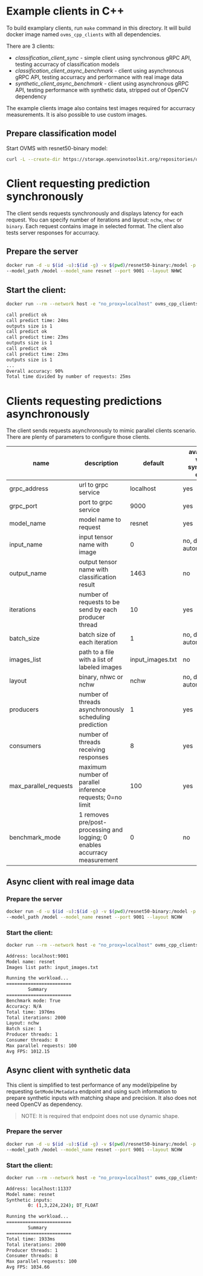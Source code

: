 # Example clients in C++

To build examplary clients, run `make` command in this directory. It will build docker image named `ovms_cpp_clients` with all dependencies.

There are 3 clients:
- _classification_client_sync_ - simple client using synchronous gRPC API, testing accurracy of classification models
- _classification_client_async_benchmark_ - client using asynchronous gRPC API, testing accurracy and performance with real image data
- _synthetic_client_async_benchmark_ - client using asynchronous gRPC API, testing performance with synthetic data, stripped out of OpenCV dependency

The example clients image also contains test images required for accurracy measurements. It is also possible to use custom images.

## Prepare classification model

Start OVMS with resnet50-binary model:
```bash
curl -L --create-dir https://storage.openvinotoolkit.org/repositories/open_model_zoo/2021.4/models_bin/3/resnet50-binary-0001/FP32-INT1/resnet50-binary-0001.bin -o resnet50-binary/1/model.bin https://storage.openvinotoolkit.org/repositories/open_model_zoo/2021.4/models_bin/3/resnet50-binary-0001/FP32-INT1/resnet50-binary-0001.xml -o resnet50-binary/1/model.xml
```


# Client requesting prediction synchronously

The client sends requests synchronously and displays latency for each request.
You can specify number of iterations and layout: `nchw`, `nhwc` or `binary`.
Each request contains image in selected format.
The client also tests server responses for accurracy.

## Prepare the server
```bash
docker run -d -u $(id -u):$(id -g) -v $(pwd)/resnet50-binary:/model -p 9001:9001 openvino/model_server:latest \
--model_path /model --model_name resnet --port 9001 --layout NHWC
```

## Start the client:
```bash
docker run --rm --network host -e "no_proxy=localhost" ovms_cpp_clients ./classification_client_sync --grpc_port=9001 --iterations=10 --layout="binary"

call predict ok
call predict time: 24ms
outputs size is 1
call predict ok
call predict time: 23ms
outputs size is 1
call predict ok
call predict time: 23ms
outputs size is 1
...
Overall accuracy: 90%
Total time divided by number of requests: 25ms
```

# Clients requesting predictions asynchronously

The client sends requests asynchronously to mimic parallel clients scenario.
There are plenty of parameters to configure those clients.

| name | description | default | available with synthetic data |
| --- | --- | --- | --- |
| grpc_address | url to grpc service | localhost | yes |
| grpc_port | port to grpc service | 9000 | yes |
| model_name | model name to request | resnet | yes |
| input_name | input tensor name with image | 0 | no, deduced automatically |
| output_name | output tensor name with classification result | 1463 | no |
| iterations | number of requests to be send by each producer thread | 10 | yes |
| batch_size | batch size of each iteration | 1 | no, deduced automatically |
| images_list | path to a file with a list of labeled images | input_images.txt | no |
| layout | binary, nhwc or nchw | nchw | no, deduced automatically |
| producers | number of threads asynchronously scheduling prediction | 1 | yes |
| consumers | number of threads receiving responses | 8 | yes |
| max_parallel_requests | maximum number of parallel inference requests; 0=no limit | 100 | yes |
| benchmark_mode | 1 removes pre/post-processing and logging; 0 enables accurracy measurement | 0 | no |

## Async client with real image data

### Prepare the server
```bash
docker run -d -u $(id -u):$(id -g) -v $(pwd)/resnet50-binary:/model -p 9001:9001 openvino/model_server:latest \
--model_path /model --model_name resnet --port 9001 --layout NCHW
```

### Start the client:
```bash
docker run --rm --network host -e "no_proxy=localhost" ovms_cpp_clients ./classification_client_async_benchmark --grpc_port=9001 --layout="nchw" --iterations=2000 --batch_size=1 --max_parallel_requests=100 --consumers=8 --producers=1 --benchmark_mode=1

Address: localhost:9001
Model name: resnet
Images list path: input_images.txt

Running the workload...
========================
        Summary
========================
Benchmark mode: True
Accuracy: N/A
Total time: 1976ms
Total iterations: 2000
Layout: nchw
Batch size: 1
Producer threads: 1
Consumer threads: 8
Max parallel requests: 100
Avg FPS: 1012.15
```

## Async client with synthetic data

This client is simplified to test performance of any model/pipeline by requesting `GetModelMetadata` endpoint and using such information to prepare synthetic inputs with matching shape and precision. It also does not need OpenCV as dependency.

> NOTE: It is required that endpoint does not use dynamic shape.

### Prepare the server
```bash
docker run -d -u $(id -u):$(id -g) -v $(pwd)/resnet50-binary:/model -p 9001:9001 openvino/model_server:latest \
--model_path /model --model_name resnet --port 9001 --layout NCHW
```

### Start the client:
```bash
docker run --rm --network host -e "no_proxy=localhost" ovms_cpp_clients ./synthetic_client_async_benchmark --grpc_port=9001 --iterations=2000 --max_parallel_requests=100 --consumers=8 --producers=1

Address: localhost:11337
Model name: resnet
Synthetic inputs:
        0: (1,3,224,224); DT_FLOAT

Running the workload...
========================
        Summary
========================
Total time: 1933ms
Total iterations: 2000
Producer threads: 1
Consumer threads: 8
Max parallel requests: 100
Avg FPS: 1034.66
```
